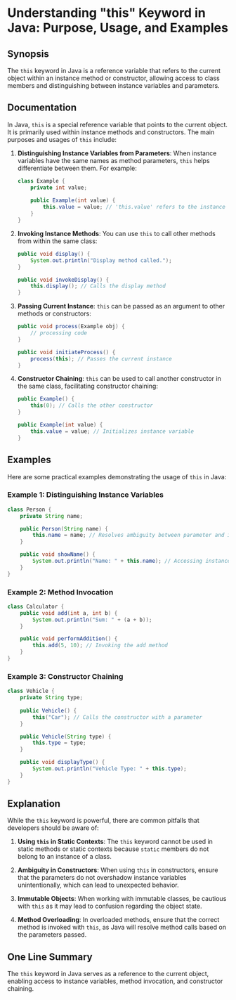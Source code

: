 <!--
Meta Description: # Understanding "this" Keyword in Java: Purpose, Usage, and Examples ## Synopsis The `this` keyword in Java is a reference variable that refers to the...
Meta Keywords: instance, public, java, method, example
-->

# Understanding "this" Keyword in Java: Purpose, Usage, and Examples

## Synopsis
The `this` keyword in Java is a reference variable that refers to the current object within an instance method or constructor, allowing access to class members and distinguishing between instance variables and parameters.

## Documentation
In Java, `this` is a special reference variable that points to the current object. It is primarily used within instance methods and constructors. The main purposes and usages of `this` include:

1. **Distinguishing Instance Variables from Parameters**: When instance variables have the same names as method parameters, `this` helps differentiate between them. For example:
   ```java
   class Example {
       private int value;
       
       public Example(int value) {
           this.value = value; // 'this.value' refers to the instance variable
       }
   }
   ```

2. **Invoking Instance Methods**: You can use `this` to call other methods from within the same class:
   ```java
   public void display() {
       System.out.println("Display method called.");
   }

   public void invokeDisplay() {
       this.display(); // Calls the display method
   }
   ```

3. **Passing Current Instance**: `this` can be passed as an argument to other methods or constructors:
   ```java
   public void process(Example obj) {
       // processing code
   }

   public void initiateProcess() {
       process(this); // Passes the current instance
   }
   ```

4. **Constructor Chaining**: `this` can be used to call another constructor in the same class, facilitating constructor chaining:
   ```java
   public Example() {
       this(0); // Calls the other constructor
   }

   public Example(int value) {
       this.value = value; // Initializes instance variable
   }
   ```

## Examples
Here are some practical examples demonstrating the usage of `this` in Java:

### Example 1: Distinguishing Instance Variables
```java
class Person {
    private String name;

    public Person(String name) {
        this.name = name; // Resolves ambiguity between parameter and instance variable
    }

    public void showName() {
        System.out.println("Name: " + this.name); // Accessing instance variable
    }
}
```

### Example 2: Method Invocation
```java
class Calculator {
    public void add(int a, int b) {
        System.out.println("Sum: " + (a + b));
    }

    public void performAddition() {
        this.add(5, 10); // Invoking the add method
    }
}
```

### Example 3: Constructor Chaining
```java
class Vehicle {
    private String type;
    
    public Vehicle() {
        this("Car"); // Calls the constructor with a parameter
    }

    public Vehicle(String type) {
        this.type = type;
    }

    public void displayType() {
        System.out.println("Vehicle Type: " + this.type);
    }
}
```

## Explanation
While the `this` keyword is powerful, there are common pitfalls that developers should be aware of:

1. **Using `this` in Static Contexts**: The `this` keyword cannot be used in static methods or static contexts because `static` members do not belong to an instance of a class.

2. **Ambiguity in Constructors**: When using `this` in constructors, ensure that the parameters do not overshadow instance variables unintentionally, which can lead to unexpected behavior.

3. **Immutable Objects**: When working with immutable classes, be cautious with `this` as it may lead to confusion regarding the object state.

4. **Method Overloading**: In overloaded methods, ensure that the correct method is invoked with `this`, as Java will resolve method calls based on the parameters passed.

## One Line Summary
The `this` keyword in Java serves as a reference to the current object, enabling access to instance variables, method invocation, and constructor chaining.